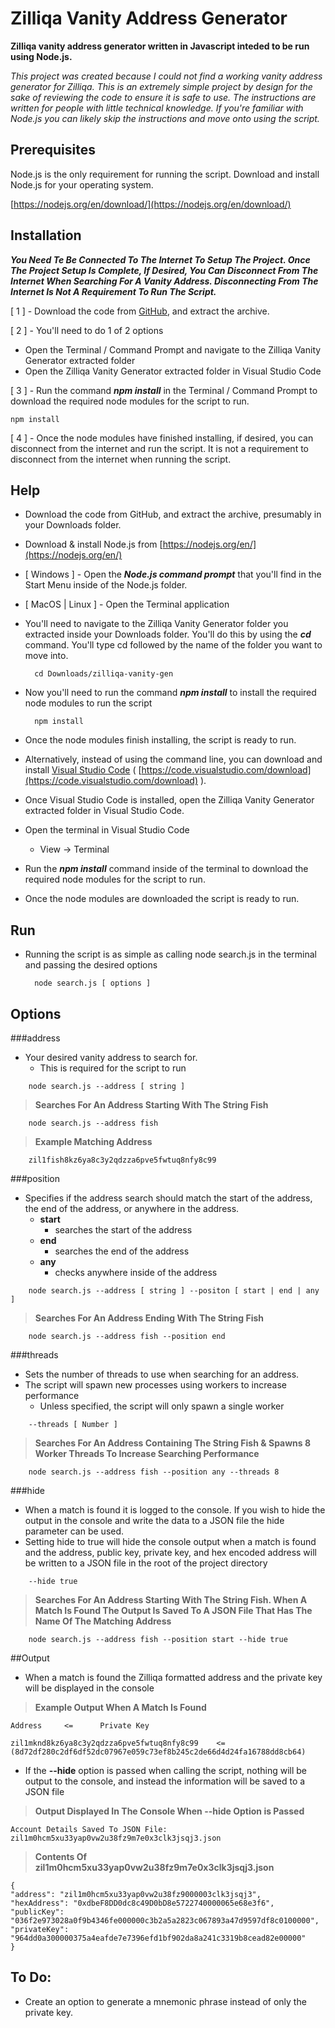# Zilliqa Vanity Address Generator

**Zilliqa vanity address generator written in Javascript inteded to be run using Node.js.**

*This project was created because I could not find a working vanity address generator for Zilliqa. This is an extremely simple project by design for the sake of reviewing the code to ensure it is safe to use. The instructions are written for people with little technical knowledge. If you're familiar with Node.js you can likely skip the instructions and move onto  using the script.*

## Prerequisites

Node.js is the only requirement for running the script. Download and install Node.js for your operating system.

[https://nodejs.org/en/download/](https://nodejs.org/en/download/)


## Installation
***You Need Te Be Connected To The Internet To Setup The Project. Once The Project Setup Is Complete, If Desired, You Can Disconnect From The Internet When Searching For A Vanity Address. Disconnecting From The Internet Is Not A Requirement To Run The Script.***

[ 1 ] - Download the code from [GitHub](https://github.com/mcbeav/zilliqa-vanity-gen), and extract the archive.

[ 2 ] - You'll need to do 1 of 2 options
- Open the Terminal / Command Prompt and navigate to the Zilliqa Vanity Generator extracted folder
- Open the Zilliqa Vanity Generator extracted folder in Visual Studio Code

[ 3 ] - Run the command ***npm install*** in the Terminal / Command Prompt to download the required node modules for the script to run.

	npm install

[ 4 ] - Once the node modules have finished installing, if desired, you can disconnect from the internet and run the script. It is not a requirement to disconnect from the internet when running the script.


## Help

- Download the code from GitHub, and extract the archive, presumably in your Downloads folder.
- Download & install Node.js from [https://nodejs.org/en/](https://nodejs.org/en/)
- [ Windows ] - Open the ***Node.js command prompt*** that you'll find in the Start Menu inside of the Node.js folder.
- [ MacOS | Linux ] - Open the Terminal application
- You'll need to navigate to the Zilliqa Vanity Generator folder you extracted inside your Downloads folder. You'll do this by using the ***cd*** command. You'll type cd followed by the name of the folder you want to move into.


		cd Downloads/zilliqa-vanity-gen
			
			
- Now you'll need to run the command ***npm install*** to install the required node modules to run the script

		npm install
			
- Once the node modules finish installing, the script is ready to run.

- Alternatively, instead of using the command line, you can download and install [Visual Studio Code](https://code.visualstudio.com/download) ( [https://code.visualstudio.com/download](https://code.visualstudio.com/download) ).
- Once Visual Studio Code is installed, open the Zilliqa Vanity Generator extracted folder in Visual Studio Code.
- Open the terminal in Visual Studio Code
	- View -> Terminal
- Run the ***npm install*** command inside of the terminal to download the required node modules for the script to run.
- Once the node modules are downloaded the script is ready to run.


## Run

- Running the script is as simple as calling node search.js in the terminal and passing the desired options

		node search.js [ options ]


## Options

###address 
- Your desired vanity address to search for.
	- This is required for the script to run

>

        node search.js --address [ string ]

> **Searches For An Address Starting With The String Fish**

	    node search.js --address fish
			
> **Example Matching Address**

	    zil1fish8kz6ya8c3y2qdzza6pve5fwtuq8nfy8c99
			
###position
- Specifies if the address search should match the start of the address, the end of the address, or anywhere in the address.
    - **start**
        - searches the start of the address
    - **end**
        - searches the end of the address
    - **any**
        - checks anywhere inside of the address
>

        node search.js --address [ string ] --positon [ start | end | any ]
			
> **Searches For An Address Ending With The String Fish**

	    node search.js --address fish --position end
	
	
###threads
- Sets the number of threads to use when searching for an address.
- The script will spawn new processes using workers to increase performance
    - Unless specified, the script will only spawn a single worker

>

        --threads [ Number ]
				
> **Searches For An Address Containing The String Fish & Spawns 8 Worker Threads To Increase Searching Performance**

	    node search.js --address fish --position any --threads 8

###hide
- When a match is found it is logged to the console. If you wish to hide the output in the console and write the data to a JSON file the hide parameter can be used.
- Setting hide to true will hide the console output when a match is found and the address, public key, private key, and hex encoded address will be written to a JSON file in the root of the project directory

>

        --hide true

>

> **Searches For An Address Starting With The String Fish. When A Match Is Found The Output Is Saved To A JSON File That Has The Name Of The Matching Address**

        node search.js --address fish --position start --hide true

##Output
- When a match is found the Zilliqa formatted address and the private key will be displayed in the console

> **Example Output When A Match Is Found**

    Address     <=      Private Key

>

    zil1mknd8kz6ya8c3y2qdzza6pve5fwtuq8nfy8c99    <=    (8d72df280c2df6df52dc07967e059c73ef8b245c2de66d4d24fa16788dd8cb64)

- If the **--hide** option is passed when calling the script, nothing will be output to the console, and instead the information will be saved to a JSON file

> **Output Displayed In The Console When --hide Option is Passed**

>

    Account Details Saved To JSON File:  zil1m0hcm5xu33yap0vw2u38fz9m7e0x3clk3jsqj3.json

> **Contents Of zil1m0hcm5xu33yap0vw2u38fz9m7e0x3clk3jsqj3.json**

>

    {
    "address": "zil1m0hcm5xu33yap0vw2u38fz9000003clk3jsqj3",
    "hexAddress": "0xdbeF8DD0dc8c49D0bD8e5722740000065e68e3f6",
    "publicKey": "036f2e973028a0f9b4346fe000000c3b2a5a2823c067893a47d9597df8c0100000",
    "privateKey": "964dd0a300000375a4eafde7e7396efd1bf902da8a241c3319b8cead82e00000"
    }


## To Do:
- Create an option to generate a mnemonic phrase instead of only the private key.